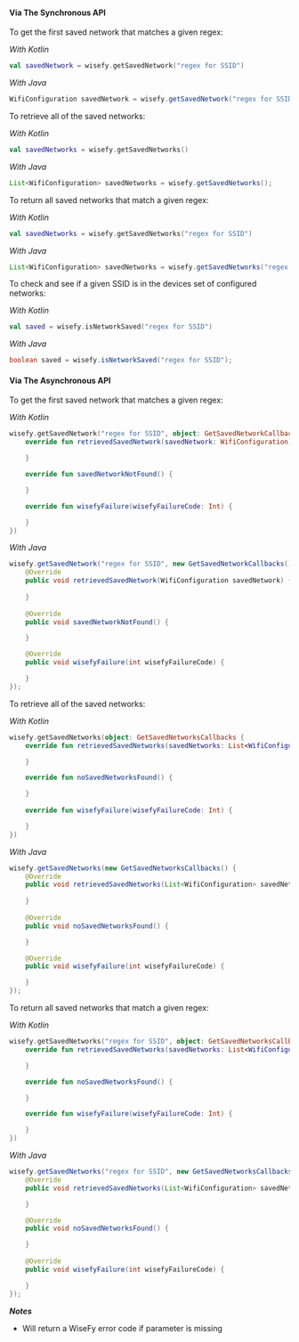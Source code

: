 #### Via The Synchronous API

To get the first saved network that matches a given regex:

_With Kotlin_

```kotlin
val savedNetwork = wisefy.getSavedNetwork("regex for SSID")
```

_With Java_

```java
WifiConfiguration savedNetwork = wisefy.getSavedNetwork("regex for SSID");
```

To retrieve all of the saved networks:

_With Kotlin_

```kotlin
val savedNetworks = wisefy.getSavedNetworks()
```

_With Java_

```java
List<WifiConfiguration> savedNetworks = wisefy.getSavedNetworks();
```

To return all saved networks that match a given regex:

_With Kotlin_

```kotlin
val savedNetworks = wisefy.getSavedNetworks("regex for SSID")
```

_With Java_

```java
List<WifiConfiguration> savedNetworks = wisefy.getSavedNetworks("regex for SSID");
```

To check and see if a given SSID is in the devices set of configured networks:

_With Kotlin_

```kotlin
val saved = wisefy.isNetworkSaved("regex for SSID")
```

_With Java_

```java
boolean saved = wisefy.isNetworkSaved("regex for SSID");
```

#### Via The Asynchronous API

To get the first saved network that matches a given regex:

_With Kotlin_

```kotlin
wisefy.getSavedNetwork("regex for SSID", object: GetSavedNetworkCallbacks {
    override fun retrievedSavedNetwork(savedNetwork: WifiConfiguration) {

    }

    override fun savedNetworkNotFound() {

    }

    override fun wisefyFailure(wisefyFailureCode: Int) {

    }
})
```

_With Java_

```java
wisefy.getSavedNetwork("regex for SSID", new GetSavedNetworkCallbacks() {
    @Override
    public void retrievedSavedNetwork(WifiConfiguration savedNetwork) {
    
    }
        
    @Override
    public void savedNetworkNotFound() {

    }

    @Override
    public void wisefyFailure(int wisefyFailureCode) {

    }
});
```

To retrieve all of the saved networks:

_With Kotlin_

```kotlin
wisefy.getSavedNetworks(object: GetSavedNetworksCallbacks {
    override fun retrievedSavedNetworks(savedNetworks: List<WifiConfiguration>) {

    }

    override fun noSavedNetworksFound() {

    }
    
    override fun wisefyFailure(wisefyFailureCode: Int) {

    }
})
```

_With Java_

```java
wisefy.getSavedNetworks(new GetSavedNetworksCallbacks() {
    @Override
    public void retrievedSavedNetworks(List<WifiConfiguration> savedNetworks) {
    
    }
    
    @Override
    public void noSavedNetworksFound() {

    }

    @Override
    public void wisefyFailure(int wisefyFailureCode) {

    }
});
```

To return all saved networks that match a given regex:

_With Kotlin_

```kotlin
wisefy.getSavedNetworks("regex for SSID", object: GetSavedNetworksCallbacks {
    override fun retrievedSavedNetworks(savedNetworks: List<WifiConfiguration>) {

    }

    override fun noSavedNetworksFound() {

    }

    override fun wisefyFailure(wisefyFailureCode: Int) {

    }
})
```

_With Java_

```java
wisefy.getSavedNetworks("regex for SSID", new GetSavedNetworksCallbacks() {
    @Override
    public void retrievedSavedNetworks(List<WifiConfiguration> savedNetworks) {

    }

    @Override
    public void noSavedNetworksFound() {

    }
    
    @Override
    public void wisefyFailure(int wisefyFailureCode) {

    }
});
```

***Notes***

- Will return a WiseFy error code if parameter is missing
